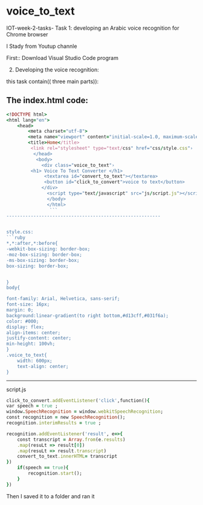 # voice_to_text
IOT-week-2-tasks-
Task 1: developing an Arabic voice recognition for Chrome browser

I Stady from Youtup channle

First::  Download Visual Studio Code program

2. Developing the voice recognition:

this task contain(( three main parts)):

The index.html code:
------------------------------------------
```ruby
<!DOCTYPE html>
<html lang="en">
    <head>
        <meta charset="utf-8">
        <meta name="viewport" content="initial-scale=1.0, maximum-scale=1.0, user-scalable=1"›
        <title>Home</title>
         <link rel="stylesheet" type="text/css" href="css/style.css"› 
          </head> 
           <body> 
             <div class="voice_to_text"›
         <h1> Voice To Text Converter </h1> 
              <textarea id="convert_to_text"></textarea>
              <button id="click_to_convert">voice to text</button>
             </div> 
               <script type="text/javascript" src="js/script.js"></script>
               </body> 
               </html>
                ```
---------------------------------------------------------


style.css:
```ruby
*,*:after,*:before{
-webkit-box-sizing: border-box;
-moz-box-sizing: border-box;
-ms-box-sizing: border-box;
box-sizing: border-box;


}
body{

font-family: Arial, Helvetica, sans-serif;
font-size: 16px;
margin: 0;
background:linear-gradient(to right bottom,#d13cff,#031f6a);
color: #000;
display: flex;
align-items: center;
justify-content: center;
min-height: 100vh;
}
.voice_to_text{
    width: 600px;
    text-align: center;
}
```
------------------------------------------------

script.js
```ruby
click_to_convert.addEventListener('click',function(){ 
var speech = true ;
window.SpeechRecognition = window.webkitSpeechRecognition;
const recognition = new SpeechRecognition();
recognition.interimResults = true ;

recognition.addEventListener('result', e=>{
    const transcript = Array.from(e.results)
    .map(resuLt => result[0])
    .map(resuLt => result.transcript)
    convert_to_text.innerHTML= transcript
})
    if(speech == true){
        recognition.start();
    }
})


```

Then I saved it to a folder and ran it



